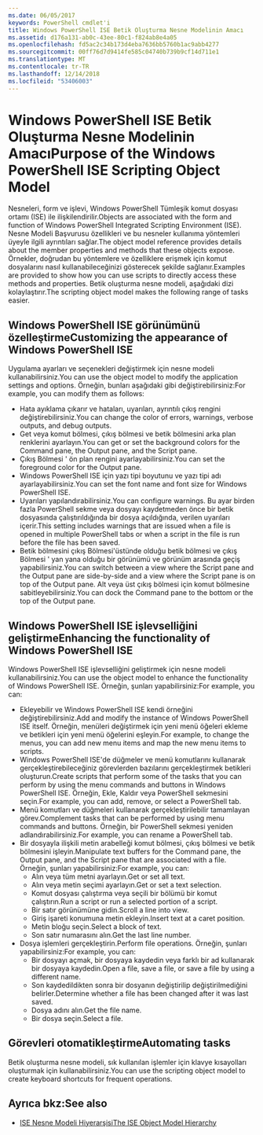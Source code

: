 ```yaml
---
ms.date: 06/05/2017
keywords: PowerShell cmdlet'i
title: Windows PowerShell ISE Betik Oluşturma Nesne Modelinin Amacı
ms.assetid: d176a131-ab0c-43ee-80c1-f824ab8e4a05
ms.openlocfilehash: fd5ac2c34b173d4eba7636bb5760b1ac9abb4277
ms.sourcegitcommit: 00ff76d7d9414fe585c04740b739b9cf14d711e1
ms.translationtype: MT
ms.contentlocale: tr-TR
ms.lasthandoff: 12/14/2018
ms.locfileid: "53406003"
---
```

# <a name="purpose-of-the-windows-powershell-ise-scripting-object-model"></a><span data-ttu-id="7ccf9-103">Windows PowerShell ISE Betik Oluşturma Nesne Modelinin Amacı</span><span class="sxs-lookup"><span data-stu-id="7ccf9-103">Purpose of the Windows PowerShell ISE Scripting Object Model</span></span>

<span data-ttu-id="7ccf9-104">Nesneleri, form ve işlevi, Windows PowerShell Tümleşik komut dosyası ortamı (ISE) ile ilişkilendirilir.</span><span class="sxs-lookup"><span data-stu-id="7ccf9-104">Objects are associated with the form and function of Windows PowerShell Integrated Scripting Environment (ISE).</span></span> <span data-ttu-id="7ccf9-105">Nesne Modeli Başvurusu özellikleri ve bu nesneler kullanıma yöntemleri üyeyle ilgili ayrıntıları sağlar.</span><span class="sxs-lookup"><span data-stu-id="7ccf9-105">The object model reference provides details about the member properties and methods that these objects expose.</span></span> <span data-ttu-id="7ccf9-106">Örnekler, doğrudan bu yöntemlere ve özelliklere erişmek için komut dosyalarını nasıl kullanabileceğinizi gösterecek şekilde sağlanır.</span><span class="sxs-lookup"><span data-stu-id="7ccf9-106">Examples are provided to show how you can use scripts to directly access these methods and properties.</span></span> <span data-ttu-id="7ccf9-107">Betik oluşturma nesne modeli, aşağıdaki dizi kolaylaştırır.</span><span class="sxs-lookup"><span data-stu-id="7ccf9-107">The scripting object model makes the following range of tasks easier.</span></span>

## <a name="customizing-the-appearance-of-windows-powershell-ise"></a><span data-ttu-id="7ccf9-108">Windows PowerShell ISE görünümünü özelleştirme</span><span class="sxs-lookup"><span data-stu-id="7ccf9-108">Customizing the appearance of Windows PowerShell ISE</span></span>

<span data-ttu-id="7ccf9-109">Uygulama ayarları ve seçenekleri değiştirmek için nesne modeli kullanabilirsiniz.</span><span class="sxs-lookup"><span data-stu-id="7ccf9-109">You can use the object model to modify the application settings and options.</span></span> <span data-ttu-id="7ccf9-110">Örneğin, bunları aşağıdaki gibi değiştirebilirsiniz:</span><span class="sxs-lookup"><span data-stu-id="7ccf9-110">For example, you can modify them as follows:</span></span>

- <span data-ttu-id="7ccf9-111">Hata ayıklama çıkarır ve hataları, uyarıları, ayrıntılı çıkış rengini değiştirebilirsiniz.</span><span class="sxs-lookup"><span data-stu-id="7ccf9-111">You can change the color of errors, warnings, verbose outputs, and debug outputs.</span></span>
- <span data-ttu-id="7ccf9-112">Get veya komut bölmesi, çıkış bölmesi ve betik bölmesini arka plan renklerini ayarlayın.</span><span class="sxs-lookup"><span data-stu-id="7ccf9-112">You can get or set the background colors for the Command pane, the Output pane, and the Script pane.</span></span>
- <span data-ttu-id="7ccf9-113">Çıkış Bölmesi ' ön plan rengini ayarlayabilirsiniz.</span><span class="sxs-lookup"><span data-stu-id="7ccf9-113">You can set the foreground color for the Output pane.</span></span>
- <span data-ttu-id="7ccf9-114">Windows PowerShell ISE için yazı tipi boyutunu ve yazı tipi adı ayarlayabilirsiniz.</span><span class="sxs-lookup"><span data-stu-id="7ccf9-114">You can set the font name and font size for Windows PowerShell ISE.</span></span>
- <span data-ttu-id="7ccf9-115">Uyarıları yapılandırabilirsiniz.</span><span class="sxs-lookup"><span data-stu-id="7ccf9-115">You can configure warnings.</span></span> <span data-ttu-id="7ccf9-116">Bu ayar birden fazla PowerShell sekme veya dosyayı kaydetmeden önce bir betik dosyasında çalıştırıldığında bir dosya açıldığında, verilen uyarıları içerir.</span><span class="sxs-lookup"><span data-stu-id="7ccf9-116">This setting includes warnings that are issued when a file is opened in multiple PowerShell tabs or when a script in the file is run before the file has been saved.</span></span>
- <span data-ttu-id="7ccf9-117">Betik bölmesini çıkış Bölmesi'üstünde olduğu betik bölmesi ve çıkış Bölmesi ' yan yana olduğu bir görünümü ve görünüm arasında geçiş yapabilirsiniz.</span><span class="sxs-lookup"><span data-stu-id="7ccf9-117">You can switch between a view where the Script pane and the Output pane are side-by-side and a view where the Script pane is on top of the Output pane.</span></span> <span data-ttu-id="7ccf9-118">Alt veya üst çıkış bölmesi için komut bölmesine sabitleyebilirsiniz.</span><span class="sxs-lookup"><span data-stu-id="7ccf9-118">You can dock the Command pane to the bottom or the top of the Output pane.</span></span>

## <a name="enhancing-the-functionality-of-windows-powershell-ise"></a><span data-ttu-id="7ccf9-119">Windows PowerShell ISE işlevselliğini geliştirme</span><span class="sxs-lookup"><span data-stu-id="7ccf9-119">Enhancing the functionality of Windows PowerShell ISE</span></span>

<span data-ttu-id="7ccf9-120">Windows PowerShell ISE işlevselliğini geliştirmek için nesne modeli kullanabilirsiniz.</span><span class="sxs-lookup"><span data-stu-id="7ccf9-120">You can use the object model to enhance the functionality of Windows PowerShell ISE.</span></span> <span data-ttu-id="7ccf9-121">Örneğin, şunları yapabilirsiniz:</span><span class="sxs-lookup"><span data-stu-id="7ccf9-121">For example, you can:</span></span>

- <span data-ttu-id="7ccf9-122">Ekleyebilir ve Windows PowerShell ISE kendi örneğini değiştirebilirsiniz.</span><span class="sxs-lookup"><span data-stu-id="7ccf9-122">Add and modify the instance of Windows PowerShell ISE itself.</span></span> <span data-ttu-id="7ccf9-123">Örneğin, menüleri değiştirmek için yeni menü öğeleri ekleme ve betikleri için yeni menü öğelerini eşleyin.</span><span class="sxs-lookup"><span data-stu-id="7ccf9-123">For example, to change the menus, you can add new menu items and map the new menu items to scripts.</span></span>
- <span data-ttu-id="7ccf9-124">Windows PowerShell ISE'de düğmeler ve menü komutlarını kullanarak gerçekleştirebileceğiniz görevlerden bazılarını gerçekleştirmek betikleri oluşturun.</span><span class="sxs-lookup"><span data-stu-id="7ccf9-124">Create scripts that perform some of the tasks that you can perform by using the menu commands and buttons in Windows PowerShell ISE.</span></span> <span data-ttu-id="7ccf9-125">Örneğin, Ekle, Kaldır veya PowerShell sekmesini seçin.</span><span class="sxs-lookup"><span data-stu-id="7ccf9-125">For example, you can add, remove, or select a PowerShell tab.</span></span>
- <span data-ttu-id="7ccf9-126">Menü komutları ve düğmeleri kullanarak gerçekleştirilebilir tamamlayan görev.</span><span class="sxs-lookup"><span data-stu-id="7ccf9-126">Complement tasks that can be performed by using menu commands and buttons.</span></span> <span data-ttu-id="7ccf9-127">Örneğin, bir PowerShell sekmesi yeniden adlandırabilirsiniz.</span><span class="sxs-lookup"><span data-stu-id="7ccf9-127">For example, you can rename a PowerShell tab.</span></span>
- <span data-ttu-id="7ccf9-128">Bir dosyayla ilişkili metin arabelleği komut bölmesi, çıkış bölmesi ve betik bölmesini işleyin.</span><span class="sxs-lookup"><span data-stu-id="7ccf9-128">Manipulate text buffers for the Command pane, the Output pane, and the Script pane that are associated with a file.</span></span> <span data-ttu-id="7ccf9-129">Örneğin, şunları yapabilirsiniz:</span><span class="sxs-lookup"><span data-stu-id="7ccf9-129">For example, you can:</span></span>
  - <span data-ttu-id="7ccf9-130">Alın veya tüm metni ayarlayın.</span><span class="sxs-lookup"><span data-stu-id="7ccf9-130">Get or set all text.</span></span>
  - <span data-ttu-id="7ccf9-131">Alın veya metin seçimi ayarlayın.</span><span class="sxs-lookup"><span data-stu-id="7ccf9-131">Get or set a text selection.</span></span>
  - <span data-ttu-id="7ccf9-132">Komut dosyası çalıştırma veya seçili bir bölümü bir komut çalıştırın.</span><span class="sxs-lookup"><span data-stu-id="7ccf9-132">Run a script or run a selected portion of a script.</span></span>
  - <span data-ttu-id="7ccf9-133">Bir satır görünümüne gidin.</span><span class="sxs-lookup"><span data-stu-id="7ccf9-133">Scroll a line into view.</span></span>
  - <span data-ttu-id="7ccf9-134">Giriş işareti konumuna metin ekleyin.</span><span class="sxs-lookup"><span data-stu-id="7ccf9-134">Insert text at a caret position.</span></span>
  - <span data-ttu-id="7ccf9-135">Metin bloğu seçin.</span><span class="sxs-lookup"><span data-stu-id="7ccf9-135">Select a block of text.</span></span>
  - <span data-ttu-id="7ccf9-136">Son satır numarasını alın.</span><span class="sxs-lookup"><span data-stu-id="7ccf9-136">Get the last line number.</span></span>
- <span data-ttu-id="7ccf9-137">Dosya işlemleri gerçekleştirin.</span><span class="sxs-lookup"><span data-stu-id="7ccf9-137">Perform file operations.</span></span> <span data-ttu-id="7ccf9-138">Örneğin, şunları yapabilirsiniz:</span><span class="sxs-lookup"><span data-stu-id="7ccf9-138">For example, you can:</span></span>
  - <span data-ttu-id="7ccf9-139">Bir dosyayı açmak, bir dosyaya kaydedin veya farklı bir ad kullanarak bir dosyaya kaydedin.</span><span class="sxs-lookup"><span data-stu-id="7ccf9-139">Open a file, save a file, or save a file by using a different name.</span></span>
  - <span data-ttu-id="7ccf9-140">Son kaydedildikten sonra bir dosyanın değiştirilip değiştirilmediğini belirler.</span><span class="sxs-lookup"><span data-stu-id="7ccf9-140">Determine whether a file has been changed after it was last saved.</span></span>
  - <span data-ttu-id="7ccf9-141">Dosya adını alın.</span><span class="sxs-lookup"><span data-stu-id="7ccf9-141">Get the file name.</span></span>
  - <span data-ttu-id="7ccf9-142">Bir dosya seçin.</span><span class="sxs-lookup"><span data-stu-id="7ccf9-142">Select a file.</span></span>

## <a name="automating-tasks"></a><span data-ttu-id="7ccf9-143">Görevleri otomatikleştirme</span><span class="sxs-lookup"><span data-stu-id="7ccf9-143">Automating tasks</span></span>

<span data-ttu-id="7ccf9-144">Betik oluşturma nesne modeli, sık kullanılan işlemler için klavye kısayolları oluşturmak için kullanabilirsiniz.</span><span class="sxs-lookup"><span data-stu-id="7ccf9-144">You can use the scripting object model to create keyboard shortcuts for frequent operations.</span></span>

## <a name="see-also"></a><span data-ttu-id="7ccf9-145">Ayrıca bkz:</span><span class="sxs-lookup"><span data-stu-id="7ccf9-145">See also</span></span>

- [<span data-ttu-id="7ccf9-146">ISE Nesne Modeli Hiyerarşisi</span><span class="sxs-lookup"><span data-stu-id="7ccf9-146">The ISE Object Model Hierarchy</span></span>](The-ISE-Object-Model-Hierarchy.md)
